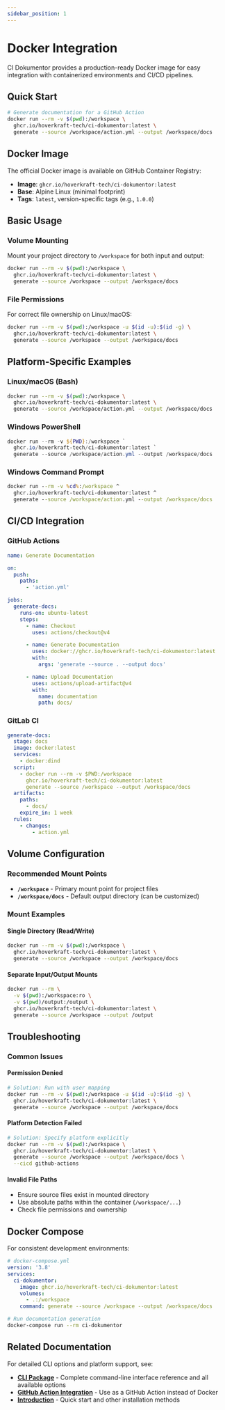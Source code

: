 ```yaml
---
sidebar_position: 1
---
```


# Docker Integration

CI Dokumentor provides a production-ready Docker image for easy integration with containerized environments and CI/CD pipelines.

## Quick Start

```bash
# Generate documentation for a GitHub Action
docker run --rm -v $(pwd):/workspace \
  ghcr.io/hoverkraft-tech/ci-dokumentor:latest \
  generate --source /workspace/action.yml --output /workspace/docs
```

## Docker Image

The official Docker image is available on GitHub Container Registry:

- **Image**: `ghcr.io/hoverkraft-tech/ci-dokumentor:latest`
- **Base**: Alpine Linux (minimal footprint)
- **Tags**: `latest`, version-specific tags (e.g., `1.0.0`)

## Basic Usage

### Volume Mounting

Mount your project directory to `/workspace` for both input and output:

```bash
docker run --rm -v $(pwd):/workspace \
  ghcr.io/hoverkraft-tech/ci-dokumentor:latest \
  generate --source /workspace --output /workspace/docs
```

### File Permissions

For correct file ownership on Linux/macOS:

```bash
docker run --rm -v $(pwd):/workspace -u $(id -u):$(id -g) \
  ghcr.io/hoverkraft-tech/ci-dokumentor:latest \
  generate --source /workspace --output /workspace/docs
```

## Platform-Specific Examples

### Linux/macOS (Bash)

```bash
docker run --rm -v $(pwd):/workspace \
  ghcr.io/hoverkraft-tech/ci-dokumentor:latest \
  generate --source /workspace/action.yml --output /workspace/docs
```

### Windows PowerShell

```powershell
docker run --rm -v ${PWD}:/workspace `
  ghcr.io/hoverkraft-tech/ci-dokumentor:latest `
  generate --source /workspace/action.yml --output /workspace/docs
```

### Windows Command Prompt

```cmd
docker run --rm -v %cd%:/workspace ^
  ghcr.io/hoverkraft-tech/ci-dokumentor:latest ^
  generate --source /workspace/action.yml --output /workspace/docs
```

## CI/CD Integration

### GitHub Actions

```yaml
name: Generate Documentation

on:
  push:
    paths:
      - 'action.yml'

jobs:
  generate-docs:
    runs-on: ubuntu-latest
    steps:
      - name: Checkout
        uses: actions/checkout@v4

      - name: Generate Documentation
        uses: docker://ghcr.io/hoverkraft-tech/ci-dokumentor:latest
        with:
          args: 'generate --source . --output docs'

      - name: Upload Documentation
        uses: actions/upload-artifact@v4
        with:
          name: documentation
          path: docs/
```

### GitLab CI

```yaml
generate-docs:
  stage: docs
  image: docker:latest
  services:
    - docker:dind
  script:
    - docker run --rm -v $PWD:/workspace
      ghcr.io/hoverkraft-tech/ci-dokumentor:latest
      generate --source /workspace --output /workspace/docs
  artifacts:
    paths:
      - docs/
    expire_in: 1 week
  rules:
    - changes:
        - action.yml
```

## Volume Configuration

### Recommended Mount Points

- **`/workspace`** - Primary mount point for project files
- **`/workspace/docs`** - Default output directory (can be customized)

### Mount Examples

#### Single Directory (Read/Write)

```bash
docker run --rm -v $(pwd):/workspace \
  ghcr.io/hoverkraft-tech/ci-dokumentor:latest \
  generate --source /workspace --output /workspace/docs
```

#### Separate Input/Output Mounts

```bash
docker run --rm \
  -v $(pwd):/workspace:ro \
  -v $(pwd)/output:/output \
  ghcr.io/hoverkraft-tech/ci-dokumentor:latest \
  generate --source /workspace --output /output
```

## Troubleshooting

### Common Issues

#### Permission Denied

```bash
# Solution: Run with user mapping
docker run --rm -v $(pwd):/workspace -u $(id -u):$(id -g) \
  ghcr.io/hoverkraft-tech/ci-dokumentor:latest \
  generate --source /workspace --output /workspace/docs
```

#### Platform Detection Failed

```bash
# Solution: Specify platform explicitly
docker run --rm -v $(pwd):/workspace \
  ghcr.io/hoverkraft-tech/ci-dokumentor:latest \
  generate --source /workspace --output /workspace/docs \
  --cicd github-actions
```

#### Invalid File Paths

- Ensure source files exist in mounted directory
- Use absolute paths within the container (`/workspace/...`)
- Check file permissions and ownership

## Docker Compose

For consistent development environments:

```yaml
# docker-compose.yml
version: '3.8'
services:
  ci-dokumentor:
    image: ghcr.io/hoverkraft-tech/ci-dokumentor:latest
    volumes:
      - .:/workspace
    command: generate --source /workspace --output /workspace/docs
```

```bash
# Run documentation generation
docker-compose run --rm ci-dokumentor
```

## Related Documentation

For detailed CLI options and platform support, see:

- **[CLI Package](../packages/cli)** - Complete command-line interface reference and all available options
- **[GitHub Action Integration](./github-action)** - Use as a GitHub Action instead of Docker
- **[Introduction](../intro)** - Quick start and other installation methods
